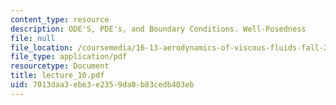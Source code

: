 ```yaml
---
content_type: resource
description: ODE'S, PDE's, and Boundary Conditions. Well-Posedness
file: null
file_location: /coursemedia/16-13-aerodynamics-of-viscous-fluids-fall-2003/7013daa3ebe3e2359da0b83cedb403eb_lecture_10.pdf
file_type: application/pdf
resourcetype: Document
title: lecture_10.pdf
uid: 7013daa3-ebe3-e235-9da0-b83cedb403eb
---
```

